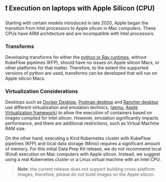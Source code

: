 ## &#x2757; Execution on laptops with Apple Silicon (CPU)
Starting with certain models introduced in late 2020, Apple began the transition from Intel processors to Apple silicon in Mac computers.
These CPUs have ARM architecture and are incompatible with Intel processors. 

### Transforms
Developing transforms for either the [python or Ray runtimes](../data-processing-lib/doc/transform-runtimes.md), without KubeFlow pipelines (KFP), should have no issues on Apple silicon Macs,
or other platforms for that matter.
Therefore, to the extent the supported versions of python are used, transforms can be developed that will run on Apple silicon Macs. 
### Virtualization Considerations

Desktops such as [Docker Desktop](https://www.docker.com/products/docker-desktop/),
[Podman desktop](https://podman-desktop.io/) and [Rancher desktop](https://docs.rancherdesktop.io/) use different virtualization and emulation technics,
([qemu](https://www.qemu.org/), [Apple Virtualization framework](https://developer.apple.com/documentation/virtualization))
to allow the execution of containers based on images compiled for Intel silicon. However, emulation significantly
impacts performance, and there are additional restrictions, such as Virtual Machine RAM size.

On the other hand, executing a Kind Kubernetes cluster with KubeFlow pipelines (KFP) and local data storage (Minio)
requires a significant amount of memory. For this initial Data Prep Kit release, we do not recommend local (Kind)
execution on Mac computers with Apple silicon. Instead, we suggest using a real Kubernetes cluster or a Linux virtual
machine with an Intel CPU.

> **Note**: the *current* release does not support building cross-platform images, therefore, please do not build images 
on the Apple silicon. 
